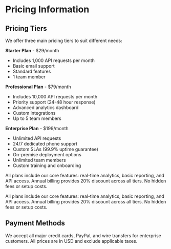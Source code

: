 # Pricing Information

## Pricing Tiers

We offer three main pricing tiers to suit different needs:

**Starter Plan** - $29/month
- Includes 1,000 API requests per month
- Basic email support
- Standard features
- 1 team member

**Professional Plan** - $79/month
- Includes 10,000 API requests per month
- Priority support (24-48 hour response)
- Advanced analytics dashboard
- Custom integrations
- Up to 5 team members

**Enterprise Plan** - $199/month
- Unlimited API requests
- 24/7 dedicated phone support
- Custom SLAs (99.9% uptime guarantee)
- On-premise deployment options
- Unlimited team members
- Custom training and onboarding

All plans include our core features: real-time analytics, basic reporting, and API access. Annual billing provides 20% discount across all tiers. No hidden fees or setup costs.

All plans include our core features: real-time analytics, basic reporting, and API access. Annual billing provides 20% discount across all tiers. No hidden fees or setup costs.

## Payment Methods

We accept all major credit cards, PayPal, and wire transfers for enterprise customers. All prices are in USD and exclude applicable taxes.